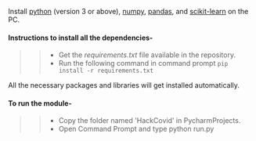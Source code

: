 Install [python](https://www.python.org/downloads/) (version 3 or above), [numpy](https://www.edureka.co/blog/install-numpy/), [pandas](https://www.youtube.com/watch?v=nZVolpD_Nl4), and [scikit-learn](https://scikit-learn.org/stable/install.html) on the PC. 

#### Instructions to install all the dependencies-
>>- Get the *requirements.txt* file available in the repository.
>>- Run the following command in command prompt `pip install -r requirements.txt`

All the necessary packages and libraries will get installed automatically.
#### To run the module-
>>- Copy the folder named 'HackCovid' in PycharmProjects.
>>- Open Command Prompt and type python run.py

